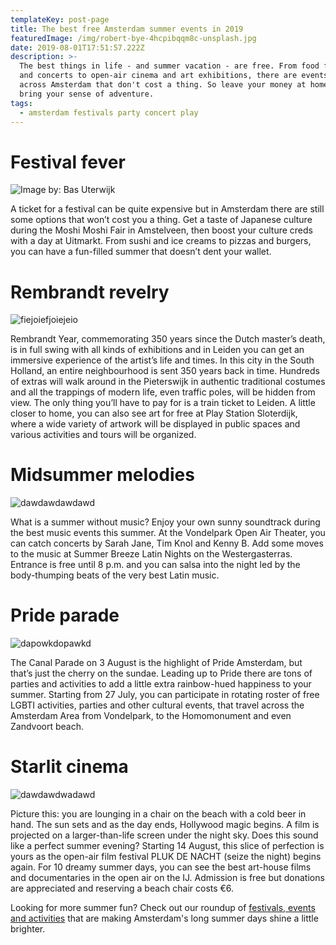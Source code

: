 ```yaml
---
templateKey: post-page
title: The best free Amsterdam summer events in 2019
featuredImage: /img/robert-bye-4hcpibqqm8c-unsplash.jpg
date: 2019-08-01T17:51:57.222Z
description: >-
  The best things in life - and summer vacation - are free. From food festivals
  and concerts to open-air cinema and art exhibitions, there are events all
  across Amsterdam that don't cost a thing. So leave your money at home and just
  bring your sense of adventure.
tags:
  - amsterdam festivals party concert play
---
```


# Festival fever

![Image by: Bas Uterwijk](/img/1.jpg 'Festival fever')

A ticket for a festival can be quite expensive but in Amsterdam there are still some options that won’t cost you a thing. Get a taste of Japanese culture during the Moshi Moshi Fair in Amstelveen, then boost your culture creds with a day at Uitmarkt. From sushi and ice creams to pizzas and burgers, you can have a fun-filled summer that doesn’t dent your wallet.

# Rembrandt revelry

![fiejoiefjoiejeio](/img/2.jpg 'Rembrandt revelry')

Rembrandt Year, commemorating 350 years since the Dutch master’s death, is in full swing with all kinds of exhibitions and in Leiden you can get an immersive experience of the artist’s life and times. In this city in the South Holland, an entire neighbourhood is sent 350 years back in time. Hundreds of extras will walk around in the Pieterswijk in authentic traditional costumes and all the trappings of modern life, even traffic poles, will be hidden from view. The only thing you’ll have to pay for is a train ticket to Leiden. A little closer to home, you can also see art for free at Play Station Sloterdijk, where a wide variety of artwork will be displayed in public spaces and various activities and tours will be organized.

# Midsummer melodies

![dawdawdawdawd](/img/3.jpg 'Midsummer melodies')

What is a summer without music? Enjoy your own sunny soundtrack during the best music events this summer. At the Vondelpark Open Air Theater, you can catch concerts by Sarah Jane, Tim Knol and Kenny B. Add some moves to the music at Summer Breeze Latin Nights on the Westergasterras. Entrance is free until 8 p.m. and you can salsa into the night led by the body-thumping beats of the very best Latin music.

# Pride parade

![dapowkdopawkd](/img/4.jpg 'Pride parade')

The Canal Parade on 3 August is the highlight of Pride Amsterdam, but that’s just the cherry on the sundae. Leading up to Pride there are tons of parties and activities to add a little extra rainbow-hued happiness to your summer. Starting from 27 July, you can participate in rotating roster of free LGBTI activities, parties and other cultural events, that travel across the Amsterdam Area from Vondelpark, to the Homomonument and even Zandvoort beach.

# Starlit cinema

![dawdawdwadawd](/img/5.jpg 'Starlit cinema')

Picture this: you are lounging in a chair on the beach with a cold beer in hand. The sun sets and as the day ends, Hollywood magic begins. A film is projected on a larger-than-life screen under the night sky. Does this sound like a perfect summer evening? Starting 14 August, this slice of perfection is yours as the open-air film festival PLUK DE NACHT (seize the night) begins again. For 10 dreamy summer days, you can see the best art-house films and documentaries in the open air on the IJ. Admission is free but donations are appreciated and reserving a beach chair costs €6.

Looking for more summer fun? Check out our roundup of [festivals, events and activities](https://www.iamsterdam.com/en/see-and-do/things-to-do/by-season/summer-in-the-city) that are making Amsterdam's long summer days shine a little brighter.
